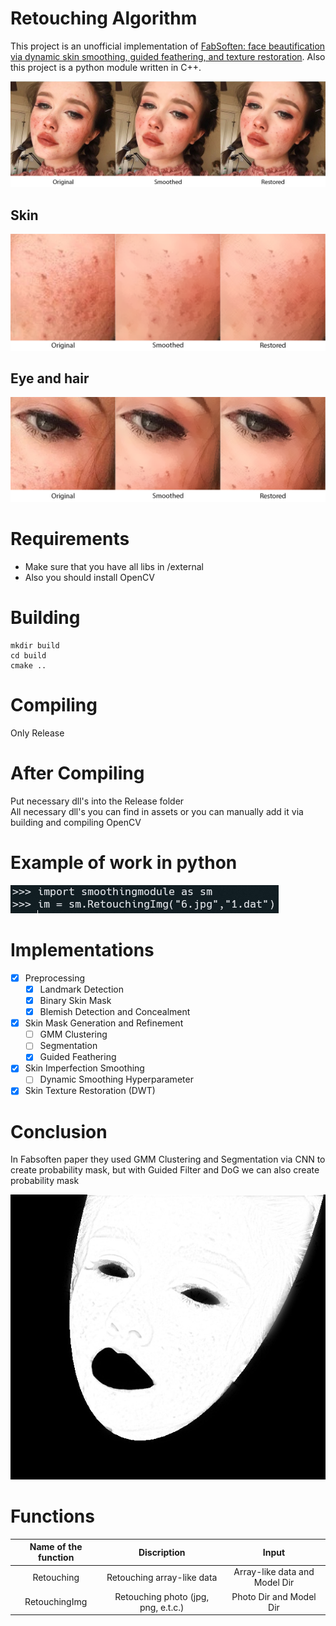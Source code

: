 # Retouching Algorithm
This project is an unofficial implementation of [FabSoften: face beautification via dynamic skin smoothing, guided feathering, and texture restoration](https://openaccess.thecvf.com/content_CVPRW_2020/papers/w31/Velusamy_FabSoften_Face_Beautification_via_Dynamic_Skin_Smoothing_Guided_Feathering_and_CVPRW_2020_paper.pdf). Also this project is a python module written in C++.

![](./assets/3in11.png)  
## Skin
![](./assets/3in11skin.png)  
## Eye and hair
![](./assets/3in11eyeandhair.png)

# Requirements

* Make sure that you have all libs in /external   
* Also you should install OpenCV

# Building

```
mkdir build
cd build
cmake ..
```
# Compiling

Only Release

# After Compiling

Put necessary dll's into the Release folder  
All necessary dll's you can find in assets or you can manually add it via building and compiling OpenCV

# Example of work in python

![](./assets/Python.png)

# Implementations 

- [x] Preprocessing
  - [x] Landmark Detection
  - [x] Binary Skin Mask
  - [x] Blemish Detection and Concealment
- [x] Skin Mask Generation and Refinement
  - [ ] GMM Clustering
  - [ ] Segmentation
  - [x] Guided Feathering
- [x] Skin Imperfection Smoothing
  - [ ] Dynamic Smoothing Hyperparameter
- [x] Skin Texture Restoration (DWT)

# Conclusion

In Fabsoften paper they used GMM Clustering and Segmentation via CNN to create probability mask, but with Guided Filter and DoG we can also create probability mask  

![](./assets/probability_mask.jpg)

# Functions

| Name of the function | Discription | Input |
|:---------:|:---------:|:---------:|
| Retouching | Retouching array-like data | Array-like data and Model Dir |
| RetouchingImg | Retouching photo (jpg, png, e.t.c.) | Photo Dir and Model Dir |